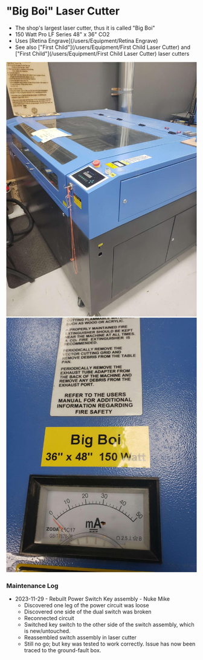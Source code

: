# "Big Boi"  Laser Cutter

* The shop's largest laser cutter, thus it is called "Big Boi"
* 150 Watt Pro LF Series 48" x 36" CO2
* Uses [Retina Engrave](/users/Equipment/Retina Engrave)
* See also ["First Child"](/users/Equipment/First Child Laser Cutter) and ["First Child"](/users/Equipment/First Child Laser Cutter) laser cutters

![ ](images/lasercutters/big.boi.far.jpg)
![ ](images/lasercutters/big.boi.close.jpg)

### Maintenance Log
- 2023-11-29 - Rebuilt Power Switch Key assembly - Nuke Mike
  - Discovered one leg of the power circuit was loose
  - Discovered one side of the dual switch was broken
  - Reconnected circuit
  - Switched key switch to the other side of the switch assembly, which is new/untouched.
  - Reassembled switch assembly in laser cutter
  - Still no go; but key was tested to work correctly. Issue has now been traced to the ground-fault box.

